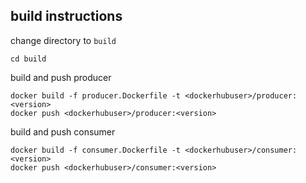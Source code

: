 ## build instructions

change directory to `build`
```
cd build
```

build and push producer
```
docker build -f producer.Dockerfile -t <dockerhubuser>/producer:<version>
docker push <dockerhubuser>/producer:<version>
```

build and push consumer
```
docker build -f consumer.Dockerfile -t <dockerhubuser>/consumer:<version>
docker push <dockerhubuser>/consumer:<version>
```